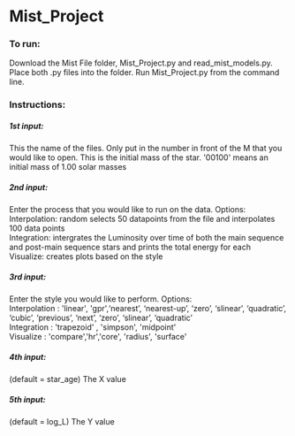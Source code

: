 # Mist_Project

### To run:
Download the Mist File folder, Mist_Project.py and read_mist_models.py. Place both .py files into the folder. Run Mist_Project.py from the command line.

### Instructions:
##### 1st input: 
This the name of the files. Only put in the number in front of the M that you would like to open. This is the initial mass of the star. '00100' means an initial mass of 1.00 solar masses
##### 2nd input: 
Enter the process that you would like to run on the data. Options:\
Interpolation: random selects 50 datapoints from the file and interpolates 100 data points\
Integration: intergrates the Luminosity over time of both the main sequence and post-main sequence stars and prints the total energy for each\
Visualize: creates plots based on the style
##### 3rd input:
Enter the style you would like to perform. Options:\
Interpolation : 'linear', 'gpr',‘nearest’, ‘nearest-up’, ‘zero’, ‘slinear’, ‘quadratic’, ‘cubic’, ‘previous’, ‘next’, ‘zero’, ‘slinear’, ‘quadratic’\
Integration : 'trapezoid' , 'simpson', 'midpoint'\
Visualize :  'compare','hr','core', 'radius', 'surface'
##### 4th input:
(default = star_age) The X value
##### 5th input:
(default = log_L) The Y value

